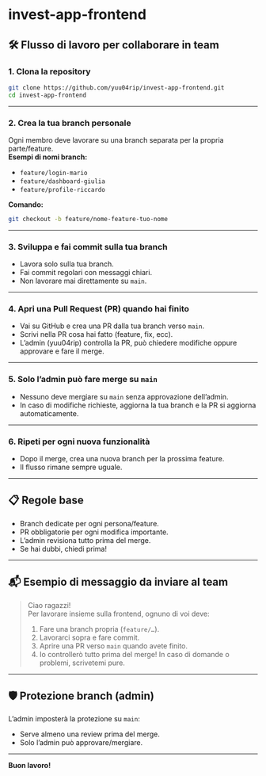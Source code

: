 # invest-app-frontend

## 🛠️ Flusso di lavoro per collaborare in team

### 1. Clona la repository

```bash
git clone https://github.com/yuu04rip/invest-app-frontend.git
cd invest-app-frontend
```

---

### 2. Crea la tua branch personale

Ogni membro deve lavorare su una branch separata per la propria parte/feature.  
**Esempi di nomi branch:**
- `feature/login-mario`
- `feature/dashboard-giulia`
- `feature/profile-riccardo`

**Comando:**
```bash
git checkout -b feature/nome-feature-tuo-nome
```

---

### 3. Sviluppa e fai commit sulla tua branch

- Lavora solo sulla tua branch.
- Fai commit regolari con messaggi chiari.
- Non lavorare mai direttamente su `main`.

---

### 4. Apri una Pull Request (PR) quando hai finito

- Vai su GitHub e crea una PR dalla tua branch verso `main`.
- Scrivi nella PR cosa hai fatto (feature, fix, ecc).
- L’admin (yuu04rip) controlla la PR, può chiedere modifiche oppure approvare e fare il merge.

---

### 5. Solo l’admin può fare merge su `main`

- Nessuno deve mergiare su `main` senza approvazione dell’admin.
- In caso di modifiche richieste, aggiorna la tua branch e la PR si aggiorna automaticamente.

---

### 6. Ripeti per ogni nuova funzionalità

- Dopo il merge, crea una nuova branch per la prossima feature.
- Il flusso rimane sempre uguale.

---

## 📋 Regole base

- Branch dedicate per ogni persona/feature.
- PR obbligatorie per ogni modifica importante.
- L’admin revisiona tutto prima del merge.
- Se hai dubbi, chiedi prima!

---

## 📬 Esempio di messaggio da inviare al team

> Ciao ragazzi!  
> Per lavorare insieme sulla frontend, ognuno di voi deve:
> 1. Fare una branch propria (`feature/…`).
> 2. Lavorarci sopra e fare commit.
> 3. Aprire una PR verso `main` quando avete finito.
> 4. Io controllerò tutto prima del merge!
> In caso di domande o problemi, scrivetemi pure.

---

## 🛡️ Protezione branch (admin)

L’admin imposterà la protezione su `main`:
- Serve almeno una review prima del merge.
- Solo l’admin può approvare/mergiare.

---

**Buon lavoro!**
